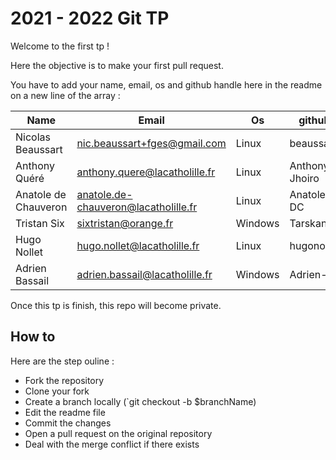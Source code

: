 # 2021 - 2022 Git TP

Welcome to the first tp !

Here the objective is to make your first pull request.

You have to add your name, email, os and github handle here in the readme on a new line of the array :


| Name                 | Email                                | Os      | github         |
| -------------------- | ------------------------------------ | ------- | -------------- |
| Nicolas Beaussart    | nic.beaussart+fges@gmail.com         | Linux   | beaussan       |
| Anthony Quéré        | anthony.quere@lacatholille.fr        | Linux   | Anthony-Jhoiro |
| Anatole de Chauveron | anatole.de-chauveron@lacatholille.fr | Linux   | Anatole-DC     |
| Tristan Six          | sixtristan@orange.fr                 | Windows | Tarskan        |
| Hugo Nollet          | hugo.nollet@lacatholille.fr          | Linux   | hugonollet     |
| Adrien  Bassail      | adrien.bassail@lacatholille.fr       | Windows | Adrien-Ba      |


Once this tp is finish, this repo will become private.

## How to

Here are the step ouline :

- Fork the repository
- Clone your fork
- Create a branch locally (`git checkout -b $branchName)
- Edit the readme file
- Commit the changes
- Open a pull request on the original repository
- Deal with the merge conflict if there exists
